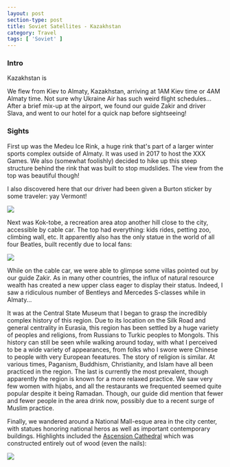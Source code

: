 ```yaml
---
layout: post
section-type: post
title: Soviet Satellites - Kazakhstan
category: Travel
tags: [ 'Soviet' ]
---
```


### Intro

Kazakhstan is

We flew from Kiev to Almaty, Kazakhstan, arriving at 1AM Kiev time or 4AM
Almaty time. Not sure why Ukraine Air has such weird flight schedules...
After a brief mix-up at the airport, we found our guide Zakir and driver Slava,
and went to our hotel for a quick nap before sightseeing!

### Sights

First up was the Medeu Ice Rink, a huge rink that's part of a larger winter
sports complex outside of Almaty. It was used in 2017 to host the XXX Games.
We also (somewhat foolishly) decided to hike up this steep structure behind
the rink that was built to stop mudslides. The view from the top was beautiful
though!

I also discovered here that our driver had been given a Burton sticker by some
traveler: yay Vermont!

![](https://dl.dropboxusercontent.com/s/bhhu114ekrh6x7e/P6060007.JPG?dl=0)

Next was Kok-tobe, a recreation area atop another hill close to the city,
accessible by cable car. The top had everything: kids rides, petting zoo,
climbing wall, etc. It apparently also has the only statue in the world of
all four Beatles, built recently due to local fans:

![](https://dl.dropboxusercontent.com/s/a4tbmmoeeji4md4/P6060019.JPG?dl=0)

While on the cable car, we were able to glimpse some
villas pointed out by our guide Zakir. As in many other countries, the influx
of natural resource wealth has created a new upper class eager to display
their status. Indeed, I saw a ridiculous number of Bentleys and Mercedes
S-classes while in Almaty...

It was at the Central State Museum that I began to grasp the incredibly
complex history of this region. Due to its location on the Silk Road and general
centrality in Eurasia, this region has been settled by a huge variety of peoples
and religions, from Russians to Turkic peoples to Mongols. This history can still
be seen while walking around today, with what I perceived to be a wide variety of
appearances, from folks who I swore were Chinese to people with very European
feeatures. The story of religion is similar. At various times,
Paganism, Buddhism, Christianity, and Islam have all been practiced in the
region. The last is currently the most prevalent, though apparently the region is
known for a more relaxed practice. We saw very few women with hijabs, and all
the restaurants we frequented seemed quite popular despite it being Ramadan.
Though, our guide did mention that fewer and fewer people in the area drink
now, possibly due to a recent surge of Muslim practice.

Finally, we wandered around a National Mall-esque area in the city center,
with statues honoring national heros as well as important contemporary
buildings. Highlights included the
[Ascension Cathedral](https://en.wikipedia.org/wiki/Ascension_Cathedral,_Almaty)
which was constructed entirely out of wood (even the nails):

![](https://dl.dropboxusercontent.com/s/2tkvdtxnxd64jzc/P6060028.JPG?dl=0)